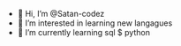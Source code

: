 - 👋 Hi, I’m @Satan-codez
- 👀 I’m interested in learning new langagues 
- 🌱 I’m currently learning sql $ python


<!---
Satan-codez/Satan-codez is a ✨ special ✨ repository because its `README.md` (this file) appears on your GitHub profile.
You can click the Preview link to take a look at your changes.
--->
